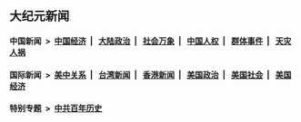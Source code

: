 ## 大纪元新闻

#### 中国新闻 &nbsp;>&nbsp; [中国经济](indexes/ncid283/README.md?03180045) &nbsp;| &nbsp; [大陆政治](indexes/ncid277/README.md?03180045) &nbsp;| &nbsp; [社会万象](indexes/ncid282/README.md?03180045) &nbsp;| &nbsp; [中国人权](indexes/ncid278/README.md?03180045) &nbsp;| &nbsp; [群体事件](indexes/ncid279/README.md?03180045) &nbsp;| &nbsp; [天灾人祸](indexes/ncid280/README.md?03180045)

#### 国际新闻 &nbsp;>&nbsp; [美中关系](indexes/nf1412576/README.md?03180045) &nbsp;| &nbsp; [台湾新闻](indexes/ncid1349361/README.md?03180045) &nbsp;| &nbsp; [香港新闻](indexes/ncid1349362/README.md?03180045) &nbsp;| &nbsp; [美国政治](indexes/ncid1078159/README.md?03180045) &nbsp;| &nbsp; [美国社会](indexes/ncid1078160/README.md?03180045) &nbsp;| &nbsp; [美国经济](indexes/ncid1078158/README.md?03180045)

#### 特别专题 &nbsp;>&nbsp; [中共百年历史](https://github.com/epoch-news/epoch-special/blob/master/README.md?03180045)  
